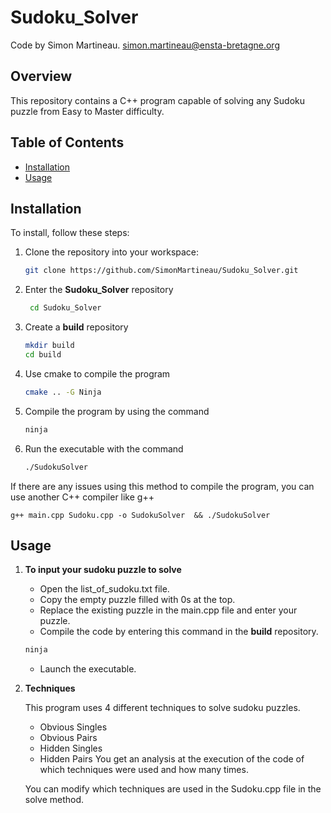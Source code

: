 # Sudoku_Solver

Code by Simon Martineau.
simon.martineau@ensta-bretagne.org

## Overview
This repository contains a C++ program capable of solving any Sudoku puzzle from Easy to Master difficulty. 


## Table of Contents
- [Installation](#installation)
- [Usage](#usage)


## Installation
To install, follow these steps:

1. Clone the repository into your workspace:
   ```bash
   git clone https://github.com/SimonMartineau/Sudoku_Solver.git
   ```

2. Enter the **Sudoku_Solver** repository
   ```bash
    cd Sudoku_Solver
    ```

3. Create a **build** repository
    ```bash
    mkdir build
    cd build
    ```

4. Use cmake to compile the program
    ```bash
    cmake .. -G Ninja
    ```

5. Compile the program by using the command
   ```bash
   ninja
   ```

6. Run the executable with the command
    ```bash
    ./SudokuSolver
    ```

If there are any issues using this method to compile the program, you can use another C++ compiler like g++

    g++ main.cpp Sudoku.cpp -o SudokuSolver  && ./SudokuSolver 


## Usage

1. **To input your sudoku puzzle to solve**
    - Open the list_of_sudoku.txt file.
    - Copy the empty puzzle filled with 0s at the top.
    - Replace the existing puzzle in the main.cpp file and enter your puzzle.
    - Compile the code by entering this command in the **build** repository.
      
    ```bash
    ninja
    ```
    - Launch the executable.

2. **Techniques**

    This program uses 4 different techniques to solve sudoku puzzles.
    - Obvious Singles
    - Obvious Pairs
    - Hidden Singles
    - Hidden Pairs
    You get an analysis at the execution of the code of which techniques were used and how many times.

    You can modify which techniques are used in the Sudoku.cpp file in the solve method.

